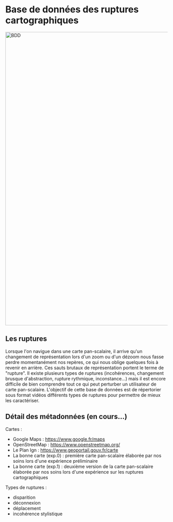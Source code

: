 # Base de données des ruptures cartographiques

<img width="1863" height="912" alt="BDD" src="https://github.com/user-attachments/assets/e3538a2b-ac3e-4560-b96a-643f2e0d6da9" />

## Les ruptures

Lorsque l'on navigue dans une carte pan-scalaire, il arrive qu'un changement de représentation lors d'un zoom ou d'un dézoom nous fasse perdre momentanément nos repères, ce qui nous oblige quelques fois à revenir en arrière. Ces sauts brutaux de représentation portent le terme de "rupture". Il existe plusieurs types de ruptures (incohérences, changement brusque d'abstraction, rupture rythmique, inconstance...) mais il est encore difficile de bien comprendre tout ce qui peut perturber un utilisateur de carte pan-scalaire. L'objectif de cette base de données est de répertorier sous format vidéos différents types de ruptures pour permettre de mieux les caractériser.

## Détail des métadonnées (en cours...)

Cartes :
- Google Maps : https://www.google.fr/maps
- OpenStreetMap : https://www.openstreetmap.org/
- Le Plan Ign : https://www.geoportail.gouv.fr/carte
- La bonne carte (exp.0) : première carte pan-scalaire élaborée par nos soins lors d'une expérience préliminaire
- La bonne carte (exp.1) : deuxième version de la carte pan-scalaire élaborée par nos soins lors d'une expérience sur les ruptures cartographiques

Types de ruptures :
- disparition
- déconnexion
- déplacement
- incohérence stylistique
